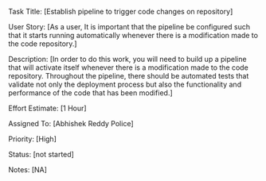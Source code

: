 Task Title: [Establish pipeline to trigger code changes on repository]

User Story: [As a user, It is important that the pipeline be configured such that it starts running automatically whenever there is a modification made to the code repository.]

Description: [In order to do this work, you will need to build up a pipeline that will activate itself whenever there is a modification made to the code repository. Throughout the pipeline, there should be automated tests that validate not only the deployment process but also the functionality and performance of the code that has been modified.]

Effort Estimate: [1 Hour]

Assigned To: [Abhishek Reddy Police]

Priority: [High]

Status: [not started]

Notes: [NA]